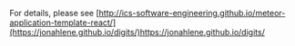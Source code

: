 
For details, please see [http://ics-software-engineering.github.io/meteor-application-template-react/](https://jonahlene.github.io/digits/)https://jonahlene.github.io/digits/
